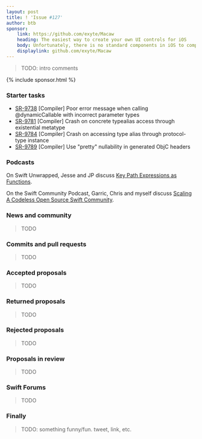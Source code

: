 ```yaml
---
layout: post
title: ! 'Issue #127'
author: btb
sponsor:
    link: https://github.com/exyte/Macaw
    heading: The easiest way to create your own UI controls for iOS
    body: Unfortunately, there is no standard components in iOS to compose drawings, so we are forced to use cumbersome rendering directly on graphics context.  Community of iOS developers on Github offers several frameworks to describe graphic components as a scene of primitives. Nowadays, Macaw is the most powerful framework allowing you to create custom components, charts, diagrams and use SVG files. It's an open source project with 4K+ starts on Github, so take it, use it, and make your life easier.
    displaylink: github.com/exyte/Macaw
---
```


> TODO: intro comments

<!--excerpt-->

{% include sponsor.html %}

### Starter tasks

- [SR-9738](https://bugs.swift.org/browse/SR-9738) [Compiler] Poor error message when calling @dynamicCallable with incorrect parameter types
- [SR-9781](https://bugs.swift.org/browse/SR-9781) [Compiler] Crash on concrete typealias access through existential metatype
- [SR-9784](https://bugs.swift.org/browse/SR-9784) [Compiler] Crash on accessing type alias through protocol-type instance
- [SR-9789](https://bugs.swift.org/browse/SR-9789) [Compiler] Use "pretty" nullability in generated ObjC headers

### Podcasts

On Swift Unwrapped, Jesse and JP discuss [Key Path Expressions as Functions](https://spec.fm/podcasts/swift-unwrapped/262630).

On the Swift Community Podcast, Garric, Chris and myself discuss [Scaling A Codeless Open Source Swift Community](https://www.swiftcommunitypodcast.org/episodes/2).

### News and community

> TODO

### Commits and pull requests

> TODO

### Accepted proposals

> TODO

### Returned proposals

> TODO

### Rejected proposals

> TODO

### Proposals in review

> TODO

### Swift Forums

> TODO

### Finally

> TODO: something funny/fun. tweet, link, etc.
